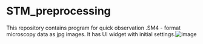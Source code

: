 # STM_preprocessing
This repository contains program for quick observation .SM4 - format microscopy data as jpg images.
It has UI widget with initial settings.![image](https://user-images.githubusercontent.com/65440465/221204555-7dd88d97-9160-43b7-8283-6e4d5bb3d549.png)
